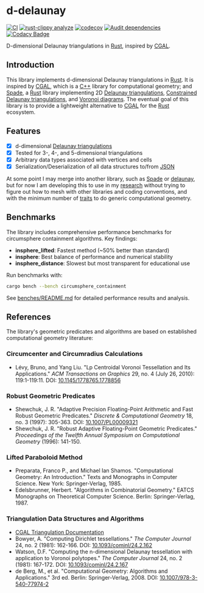 # d-delaunay

[![CI](https://github.com/acgetchell/d-delaunay/actions/workflows/ci.yml/badge.svg)](https://github.com/acgetchell/d-delaunay/actions/workflows/ci.yml)
[![rust-clippy analyze](https://github.com/acgetchell/d-delaunay/actions/workflows/rust-clippy.yml/badge.svg)](https://github.com/acgetchell/d-delaunay/actions/workflows/rust-clippy.yml)
[![codecov](https://codecov.io/gh/acgetchell/d-delaunay/graph/badge.svg?token=WT7qZGT9bO)](https://codecov.io/gh/acgetchell/d-delaunay)
[![Audit dependencies](https://github.com/acgetchell/d-delaunay/actions/workflows/audit.yml/badge.svg)](https://github.com/acgetchell/d-delaunay/actions/workflows/audit.yml)
[![Codacy Badge](https://app.codacy.com/project/badge/Grade/3cad94f994f5434d877ae77f0daee692)](https://app.codacy.com/gh/acgetchell/d-delaunay/dashboard?utm_source=gh&utm_medium=referral&utm_content=&utm_campaign=Badge_grade)

D-dimensional Delaunay triangulations in [Rust], inspired by [CGAL].

## Introduction

This library implements d-dimensional Delaunay triangulations in [Rust]. It is
inspired by [CGAL], which is a [C++] library for computational geometry;
and [Spade], a [Rust] library implementing 2D [Delaunay triangulations],
[Constrained Delaunay triangulations], and [Voronoi diagrams]. The eventual
goal of this library is to provide a lightweight alternative to [CGAL] for
the [Rust] ecosystem.

## Features

- [x]  d-dimensional [Delaunay triangulations]
- [x]  Tested for 3-, 4-, and 5-dimensional triangulations
- [x]  Arbitrary data types associated with vertices and cells
- [x]  Serialization/Deserialization of all data structures to/from [JSON]

At some point I may merge into another library, such as [Spade] or [delaunay],
but for now I am developing this to use in my [research] without trying to
figure out how to mesh with other libraries and coding conventions, and with
the minimum number of [traits] to do generic computational geometry.

## Benchmarks

The library includes comprehensive performance benchmarks for circumsphere containment algorithms. Key findings:

- **insphere_lifted**: Fastest method (~50% better than standard)
- **insphere**: Best balance of performance and numerical stability
- **insphere_distance**: Slowest but most transparent for educational use

Run benchmarks with:

```bash
cargo bench --bench circumsphere_containment
```

See [benches/README.md](benches/README.md) for detailed performance results and analysis.

## References

The library's geometric predicates and algorithms are based on established computational geometry literature:

### Circumcenter and Circumradius Calculations

- Lévy, Bruno, and Yang Liu. "Lp Centroidal Voronoi Tessellation and Its Applications." *ACM Transactions on Graphics* 29, no. 4 (July 26, 2010):
  119:1-119:11. DOI: [10.1145/1778765.1778856](https://doi.org/10.1145/1778765.1778856)

### Robust Geometric Predicates

- Shewchuk, J. R. "Adaptive Precision Floating-Point Arithmetic and Fast Robust Geometric Predicates." *Discrete & Computational Geometry* 18,
  no. 3 (1997): 305-363. DOI: [10.1007/PL00009321](https://doi.org/10.1007/PL00009321)
- Shewchuk, J. R. "Robust Adaptive Floating-Point Geometric Predicates." *Proceedings of the Twelfth Annual Symposium on Computational Geometry* (1996): 141-150.

### Lifted Paraboloid Method

- Preparata, Franco P., and Michael Ian Shamos. "Computational Geometry: An Introduction." Texts and Monographs in Computer Science. New York: Springer-Verlag, 1985.
- Edelsbrunner, Herbert. "Algorithms in Combinatorial Geometry." EATCS Monographs on Theoretical Computer Science. Berlin: Springer-Verlag, 1987.

### Triangulation Data Structures and Algorithms

- [CGAL Triangulation Documentation](https://doc.cgal.org/latest/Triangulation/index.html)
- Bowyer, A. "Computing Dirichlet tessellations." *The Computer Journal* 24, no. 2 (1981): 162-166. DOI: [10.1093/comjnl/24.2.162](https://doi.org/10.1093/comjnl/24.2.162)
- Watson, D.F. "Computing the n-dimensional Delaunay tessellation with application to Voronoi polytopes." *The Computer Journal* 24, no. 2 (1981):
  167-172. DOI: [10.1093/comjnl/24.2.167](https://doi.org/10.1093/comjnl/24.2.167)
- de Berg, M., et al. "Computational Geometry: Algorithms and Applications." 3rd ed. Berlin: Springer-Verlag, 2008. DOI: [10.1007/978-3-540-77974-2](https://doi.org/10.1007/978-3-540-77974-2)

[Rust]: https://rust-lang.org
[CGAL]: https://www.cgal.org/
[C++]: https://isocpp.org
[Spade]: https://github.com/Stoeoef/spade
[delaunay]: https://crates.io/crates/delaunay
[JSON]: https://www.json.org/json-en.html
[Delaunay triangulations]: https://en.wikipedia.org/wiki/Delaunay_triangulation
[Constrained Delaunay triangulations]: https://en.wikipedia.org/wiki/Constrained_Delaunay_triangulation
[Voronoi diagrams]: https://en.wikipedia.org/wiki/Voronoi_diagram
[research]: https://github.com/acgetchell/cdt-rs
[traits]: https://doc.rust-lang.org/book/ch10-02-traits.html
